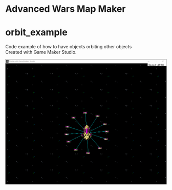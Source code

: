 # Advanced Wars Map Maker

# orbit_example

Code example of how to have objects orbiting other objects  
Created with Game Maker Studio.

![Screenshot](https://github.com/timeblade0/orbit_example/blob/main/screenshot.png)
